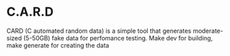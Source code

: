 # C.A.R.D
CARD (C automated random data) is a simple tool that generates moderate-sized (5-50GB) fake data for perfomance testing.
Make dev for building, make generate for creating the data
